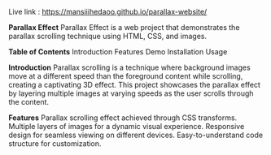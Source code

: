 Live link : https://mansiiihedaoo.github.io/parallax-website/

**Parallax Effect**
Parallax Effect is a web project that demonstrates the parallax scrolling technique using HTML, CSS, and images.

**Table of Contents**
Introduction
Features
Demo
Installation
Usage

**Introduction**
Parallax scrolling is a technique where background images move at a different speed than the foreground content while scrolling, creating a captivating 3D effect. This project showcases the parallax effect by layering multiple images at varying speeds as the user scrolls through the content.

**Features**
Parallax scrolling effect achieved through CSS transforms.
Multiple layers of images for a dynamic visual experience.
Responsive design for seamless viewing on different devices.
Easy-to-understand code structure for customization.

